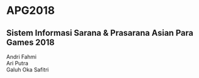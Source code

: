 # APG2018
## Sistem Informasi Sarana &amp; Prasarana Asian Para Games 2018

Andri Fahmi<br>
Ari Putra<br>
Galuh Oka Safitri<br>
